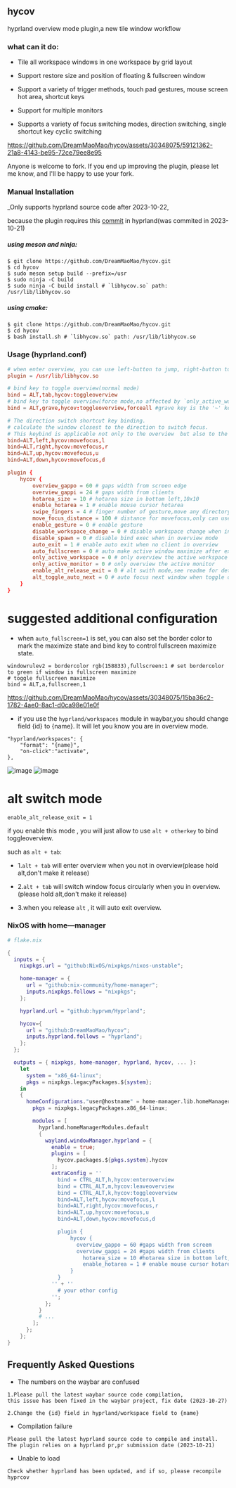 ## hycov
hyprland overview mode plugin,a new tile window workflow  

### what can it do:
- Tile all workspace windows in one workspace by grid layout

- Support restore size and position of floating & fullscreen window

- Support a variety of trigger methods, touch pad gestures, mouse screen hot area, shortcut keys

- Support for multiple monitors

- Supports a variety of focus switching modes, direction switching, single shortcut key cyclic switching

https://github.com/DreamMaoMao/hycov/assets/30348075/59121362-21a8-4143-be95-72ce79ee8e95


Anyone is welcome to fork. If you end up improving the plugin, please let me know, and I'll be happy to use your fork.

### Manual Installation

_Only supports hyprland source code after 2023-10-22,

because the plugin requires this [commit](https://github.com/hyprwm/Hyprland/commit/a61eb7694df25a75f45502ed64b1536fda370c1d) in hyprland(was commited in 2023-10-21)

##### using meson and ninja:

```console
$ git clone https://github.com/DreamMaoMao/hycov.git
$ cd hycov
$ sudo meson setup build --prefix=/usr
$ sudo ninja -C build
$ sudo ninja -C build install # `libhycov.so` path: /usr/lib/libhycov.so
```

##### using cmake:

```console
$ git clone https://github.com/DreamMaoMao/hycov.git
$ cd hycov
$ bash install.sh # `libhycov.so` path: /usr/lib/libhycov.so
```

### Usage (hyprland.conf)

```conf
# when enter overview, you can use left-button to jump, right-button to kill or use keybind
plugin = /usr/lib/libhycov.so

# bind key to toggle overview(normal mode)
bind = ALT,tab,hycov:toggleoverview
# bind key to toggle overview(force mode,no affected by `only_active_workspace` and `only_active_monitor`)
bind = ALT,grave,hycov:toggleoverview,forceall #grave key is the '~' key

# The direction switch shortcut key binding.
# calculate the window closest to the direction to switch focus.
# This keybind is applicable not only to the overview  but also to the general layout
bind=ALT,left,hycov:movefocus,l
bind=ALT,right,hycov:movefocus,r
bind=ALT,up,hycov:movefocus,u
bind=ALT,down,hycov:movefocus,d

plugin {
    hycov {
        overview_gappo = 60 # gaps width from screen edge
        overview_gappi = 24 # gaps width from clients
        hotarea_size = 10 # hotarea size in bottom left,10x10
        enable_hotarea = 1 # enable mouse cursor hotarea     
        swipe_fingers = 4 # finger number of gesture,move any directory
        move_focus_distance = 100 # distance for movefocus,only can use 3 finger to move 
        enable_gesture = 0 # enable gesture
        disable_workspace_change = 0 # disable workspace change when in overview mode
        disable_spawn = 0 # disable bind exec when in overview mode
        auto_exit = 1 # enable auto exit when no client in overview
        auto_fullscreen = 0 # auto make active window maximize after exit overview
        only_active_workspace = 0 # only overview the active workspace
        only_active_monitor = 0 # only overview the active monitor
        enable_alt_release_exit = 0 # alt swith mode,see readme for detail
        alt_toggle_auto_next = 0 # auto focus next window when toggle overview in alt swith mode
    }
}

```

# suggested additional configuration
- when `auto_fullscreen=1` is set, you can also set the border color to mark the maximize state and bind key to control fullscreen maximize state.
```
windowrulev2 = bordercolor rgb(158833),fullscreen:1 # set bordercolor to green if window is fullscreen maximize
# toggle fullscreen maximize
bind = ALT,a,fullscreen,1
```

https://github.com/DreamMaoMao/hycov/assets/30348075/15ba36c2-1782-4ae0-8ac1-d0ca98e01e0f

- if you use the `hyprland/workspaces` module in waybar,you should change field {id} to {name}. It will let you know you are in overview mode.
```
"hyprland/workspaces": {
    "format": "{name}",
    "on-click":"activate",
},
```
![image](https://github.com/DreamMaoMao/hycov/assets/30348075/332f4025-20c1-4a44-853b-1b5264df986e)
![image](https://github.com/DreamMaoMao/hycov/assets/30348075/500d9fd7-299b-48bc-ab72-146f263044a5)


# alt switch mode
```
enable_alt_release_exit = 1
```
if you enable this mode , you will just allow to use `alt + otherkey` to bind toggleoverview.

such as `alt + tab`:

- 1.`alt + tab` will enter overview when you not in overview(please hold alt,don't make it release)

- 2.`alt + tab` will switch window focus circularly when you in overview. (please hold alt,don't make it release)

- 3.when you release `alt` , it will auto exit overview.

### NixOS with home—manager

```nix
# flake.nix

{
  inputs = {
    nixpkgs.url = "github:NixOS/nixpkgs/nixos-unstable";

    home-manager = {
      url = "github:nix-community/home-manager";
      inputs.nixpkgs.follows = "nixpkgs";
    };

    hyprland.url = "github:hyprwm/Hyprland";

    hycov={
      url = "github:DreamMaoMao/hycov";
      inputs.hyprland.follows = "hyprland";
    };
  };

  outputs = { nixpkgs, home-manager, hyprland, hycov, ... }:
    let
      system = "x86_64-linux";
      pkgs = nixpkgs.legacyPackages.${system};
    in
    {
      homeConfigurations."user@hostname" = home-manager.lib.homeManagerConfiguration {
        pkgs = nixpkgs.legacyPackages.x86_64-linux;

        modules = [
          hyprland.homeManagerModules.default
          {
            wayland.windowManager.hyprland = {
              enable = true;
              plugins = [
                hycov.packages.${pkgs.system}.hycov
              ];
              extraConfig = ''
                bind = CTRL_ALT,h,hycov:enteroverview
                bind = CTRL_ALT,m,hycov:leaveoverview
                bind = CTRL_ALT,k,hycov:toggleoverview
                bind=ALT,left,hycov:movefocus,l
                bind=ALT,right,hycov:movefocus,r
                bind=ALT,up,hycov:movefocus,u
                bind=ALT,down,hycov:movefocus,d

                plugin {
                    hycov {
                      overview_gappo = 60 #gaps width from screem
                      overview_gappi = 24 #gaps width from clients
                	    hotarea_size = 10 #hotarea size in bottom left,10x10
                	    enable_hotarea = 1 # enable mouse cursor hotarea
                    }
                }
              '' + ''
                # your othor config
              '';
            };
          }
          # ...
        ];
      };
    };
}
```
## Frequently Asked Questions
- The numbers on the waybar are confused

```
1.Please pull the latest waybar source code compilation,
this issue has been fixed in the waybar project, fix date (2023-10-27)

2.Change the {id} field in hyprland/workspace field to {name}
```

- Compilation failure
```
Please pull the latest hyprland source code to compile and install. The plugin relies on a hyprland pr,pr submission date (2023-10-21)
```

- Unable to load
```
Check whether hyprland has been updated, and if so, please recompile hyprcov
```
